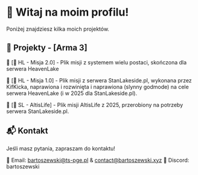 # 👋 Witaj na moim profilu!  

Poniżej znajdziesz kilka moich projektów.

## 🚀 Projekty - [Arma 3]
🔹 [📌 HL - Misja 2.0] - Plik misji z systemem wielu postaci, skończona dla serwera HeavenLake

🔹 [📌 HL - Misja 1.0] - Plik misji z serwera StanLakeside.pl, wykonana przez KifKicka, naprawiona i rozwinięta i naprawiona (slynny godmode) na cele serwera HeavenLake (i w 2025 dla StanLakeside.pl).

🔹 [📌 SL - AltisLife] - Plik misji AltisLife z 2025, przerobiony na potrzeby serwera StanLakeside.pl.

## 📬  Kontakt
Jeśli masz pytania, zapraszam do kontaktu!

📧 Email: bartoszewski@ts-pge.pl & contact@bartoszewski.xyz
💬 Discord: bartoszewski 
